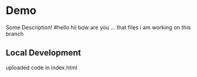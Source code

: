 # Demo

Some Description!
#hello hii bow are you ...
that files 
i am working on this branch



## Local Development

uploaded code in index.html